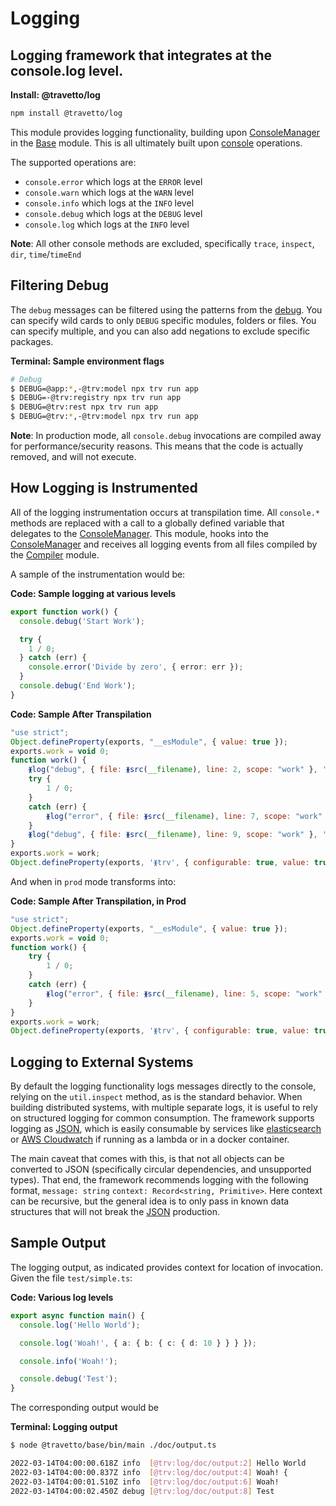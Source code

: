 <!-- This file was generated by @travetto/doc and should not be modified directly -->
<!-- Please modify https://github.com/travetto/travetto/tree/main/module/log/doc.ts and execute "npx trv doc" to rebuild -->
# Logging
## Logging framework that integrates at the console.log level.

**Install: @travetto/log**
```bash
npm install @travetto/log
```

This module provides logging functionality, building upon [ConsoleManager](https://github.com/travetto/travetto/tree/main/module/base/src/console.ts) in the [Base](https://github.com/travetto/travetto/tree/main/module/base#readme "Application phase management, environment config and common utilities for travetto applications.") module.  This is all ultimately built upon [console](https://nodejs.org/api/console.html) operations. 

The supported operations are:
   
   *  `console.error` which logs at the `ERROR` level
   *  `console.warn` which logs at the `WARN` level
   *  `console.info` which logs at the `INFO` level
   *  `console.debug` which logs at the `DEBUG` level
   *  `console.log` which logs at the `INFO` level

**Note**: All other console methods are excluded, specifically `trace`, `inspect`, `dir`, `time`/`timeEnd`

## Filtering Debug

The `debug` messages can be filtered using the patterns from the [debug](https://www.npmjs.com/package/debug).  You can specify wild cards to only `DEBUG` specific modules, folders or files.  You can specify multiple, and you can also add negations to exclude specific packages.

**Terminal: Sample environment flags**
```bash
# Debug
$ DEBUG=@app:*,-@trv:model npx trv run app
$ DEBUG=-@trv:registry npx trv run app
$ DEBUG=@trv:rest npx trv run app
$ DEBUG=@trv:*,-@trv:model npx trv run app
```

**Note**: In production mode, all `console.debug` invocations are compiled away for performance/security reasons. This means that the code is actually removed, and will not execute.

## How Logging is Instrumented

All of the logging instrumentation occurs at transpilation time.  All `console.*` methods are replaced with a call to a globally defined variable that delegates to the [ConsoleManager](https://github.com/travetto/travetto/tree/main/module/base/src/console.ts).  This module, hooks into the [ConsoleManager](https://github.com/travetto/travetto/tree/main/module/base/src/console.ts) and receives all logging events from all files compiled by the [Compiler](https://github.com/travetto/travetto/tree/main/module/compiler#readme "Node-integration of Typescript Compiler with advanced functionality for detecting changes in classes and methods.") module.

A sample of the instrumentation would be:

**Code: Sample logging at various levels**
```typescript
export function work() {
  console.debug('Start Work');

  try {
    1 / 0;
  } catch (err) {
    console.error('Divide by zero', { error: err });
  }
  console.debug('End Work');
}
```

**Code: Sample After Transpilation**
```javascript
"use strict";
Object.defineProperty(exports, "__esModule", { value: true });
exports.work = void 0;
function work() {
    ᚕlog("debug", { file: ᚕsrc(__filename), line: 2, scope: "work" }, 'Start Work');
    try {
        1 / 0;
    }
    catch (err) {
        ᚕlog("error", { file: ᚕsrc(__filename), line: 7, scope: "work" }, 'Divide by zero', { error: err });
    }
    ᚕlog("debug", { file: ᚕsrc(__filename), line: 9, scope: "work" }, 'End Work');
}
exports.work = work;
Object.defineProperty(exports, 'ᚕtrv', { configurable: true, value: true });
```

And when in `prod` mode transforms into:

**Code: Sample After Transpilation, in Prod**
```javascript
"use strict";
Object.defineProperty(exports, "__esModule", { value: true });
exports.work = void 0;
function work() {
    try {
        1 / 0;
    }
    catch (err) {
        ᚕlog("error", { file: ᚕsrc(__filename), line: 5, scope: "work" }, 'Divide by Zero', { error: err });
    }
}
exports.work = work;
Object.defineProperty(exports, 'ᚕtrv', { configurable: true, value: true });
```

## Logging to External Systems
By default the logging functionality logs messages directly to the console, relying on the `util.inspect` method, as is the standard behavior.  When building distributed systems, with multiple separate logs, it is useful to rely on structured logging for common consumption.  The framework supports logging as [JSON](https://www.json.org), which is easily consumable by services like [elasticsearch](https://elastic.co) or [AWS Cloudwatch](https://aws.amazon.com/cloudwatch/) if running as a lambda or in a docker container.  

The main caveat that comes with this, is that not all objects can be converted to JSON (specifically circular dependencies, and unsupported types).  That end, the framework recommends logging with the following format, `message: string` `context: Record<string, Primitive>`.  Here context can be recursive, but the general idea is to only pass in known data structures that will not break the [JSON](https://www.json.org) production.

## Sample Output

The logging output, as indicated provides context for location of invocation. Given the file `test/simple.ts`:

**Code: Various log levels**
```typescript
export async function main() {
  console.log('Hello World');

  console.log('Woah!', { a: { b: { c: { d: 10 } } } });

  console.info('Woah!');

  console.debug('Test');
}
```

The corresponding output would be

**Terminal: Logging output**
```bash
$ node @travetto/base/bin/main ./doc/output.ts 

2022-03-14T04:00:00.618Z info  [@trv:log/doc/output:2] Hello World
2022-03-14T04:00:00.837Z info  [@trv:log/doc/output:4] Woah! {
2022-03-14T04:00:01.510Z info  [@trv:log/doc/output:6] Woah!
2022-03-14T04:00:02.450Z debug [@trv:log/doc/output:8] Test
```

